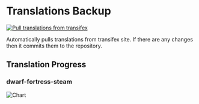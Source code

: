 # Translations Backup

[![Pull translations from transifex](https://github.com/dfint/translations-backup/actions/workflows/pull-translations.yml/badge.svg)](https://github.com/dfint/translations-backup/actions/workflows/pull-translations.yml)

Automatically pulls translations from transifex site. If there are any changes then it commits them to the repository.

## Translation Progress

### dwarf-fortress-steam

![Chart](https://quickchart.io/chart/render/sf-5409b402-7498-452a-a96c-0032130a94ff)
<!--
### dwarf-fortress

![Chart](https://quickchart.io/chart/render/sf-1bfdfa95-8e03-456a-b515-d648dcb18e19)
-->
